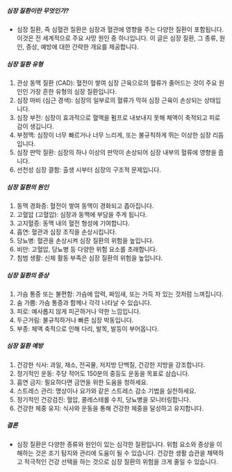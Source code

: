 ##### 심장 질환이란 무엇인가?
* 심장 질환, 즉 심혈관 질환은 심장과 혈관에 영향을 주는 다양한 질환이 포함됩니다. 이것은 전 세계적으로 주요 사망 원인 중 하나입니다. 이 글은 심장 질환, 그 종류, 원인, 증상, 예방에 대한 간략한 개요를 제공합니다.

##### 심장 질환 유형
1. 관상 동맥 질환 (CAD): 혈전이 쌓여 심장 근육으로의 혈류가 줄어드는 것이 주요 원인인 가장 흔한 유형의 심장 질환입니다.
2. 심장 마비 (심근 경색): 심장의 일부로의 혈류가 막혀 심장 근육이 손상되는 상태입니다.
3. 심장 부전: 심장이 효과적으로 혈액을 펌프로 내보내지 못해 체액이 축적되고 피로감이 생깁니다.
4. 부정맥: 심장이 너무 빠르거나 너무 느리게, 또는 불규칙하게 뛰는 이상한 심장 리듬입니다.
5. 심장 판막 질환: 심장의 하나 이상의 판막이 손상되어 심장 내부의 혈류에 영향을 줍니다.
6. 선천성 심장 결함: 출생 시부터 심장의 구조적 문제입니다.
##### 심장 질환의 원인
1. 동맥 경화증: 혈전이 쌓여 동맥이 경화되고 좁아집니다.
2. 고혈압 (고혈압): 심장과 동맥에 부담을 주게 됩니다.
3. 고지혈증: 동맥 내의 혈전 형성에 기여합니다.
4. 흡연: 혈관과 심장 조직을 손상시킵니다.
5. 당뇨병: 혈관을 손상시켜 심장 질환의 위험을 높입니다.
6. 비만: 고혈압, 당뇨병 등 다양한 위험 요소를 초래합니다.
7. 침범 생활: 신체 활동 부족은 심장 질환의 위험을 높입니다.
##### 심장 질환의 증상
1. 가슴 통증 또는 불편함: 가슴에 압력, 짜임새, 또는 가득 차 있는 것처럼 느껴집니다.
2. 숨 가쁨: 가슴 통증과 함께나 각각 나타날 수 있습니다.
3. 피로: 예사롭지 않게 피곤하거나 약한 느낌입니다.
4. 두근거림: 불규칙하거나 빠른 심장 박동입니다.
5. 부종: 체액 축적으로 인해 다리, 발목, 발등이 부어옵니다.
##### 심장 질환 예방
1. 건강한 식사: 과일, 채소, 전곡물, 저지방 단백질, 건강한 지방을 강조합니다.
2. 정기적인 운동: 주당 적어도 150분의 중등도 운동을 목표로 삼습니다.
3. 흡연 금지: 필요하다면 금연을 위한 도움을 청하세요.
4. 스트레스 관리: 명상이나 요가와 같은 스트레스 감소 기법을 실천하세요.
5. 정기적인 건강검진: 혈압, 콜레스테롤 수치, 당뇨병을 모니터링합니다.
6. 건강한 체중 유지: 식사와 운동을 통해 건강한 체중을 달성하고 유지합니다.
##### 결론
* 심장 질환은 다양한 종류와 원인이 있는 심각한 질환입니다. 위험 요소와 증상을 이해하는 것은 조기 탐지와 관리에 도움이 될 수 있습니다. 건강한 생활 습관을 채택하고 적극적인 건강 선택을 하는 것으로 심장 질환의 위험을 크게 줄일 수 있습니다.